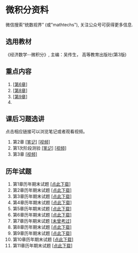 # 微积分资料

微信搜索“统数视界” (或"mathtechs"), 关注公众号可获得更多信息.

## 选用教材

《经济数学--微积分》, 主编：吴传生， 高等教育出版社(第3版)



## 重点内容

1. [[第6章]](./wjf/ppt/wjf_key_chap6.pdf)
2. [[第8章]](./wjf/ppt/wjf_key_chap8.pdf)
3. [[第9章]](./wjf/ppt/wjf_key_chap9.pdf)
4. 

## 课后习题选讲

点击相应链接可以浏览笔记或者观看视频。

1. 第2章 <a href='./wjf/doc/EX_C2.pdf'>[笔记]</a> <a href='https://www.bilibili.com/video/BV14i4y1L7eM/'>[视频]</a>
2. 第1次阶段测验 <a href='./wjf/doc/EX_ex1.pdf'>[笔记]</a> <a href='https://www.bilibili.com/video/BV17t4y1Y7EP/'>[视频]</a>
3. 第3章 <a href='./wjf/doc/EX_C3.html'>[视频]</a>

## 历年试题

1. 第1章历年期末试题 <a href='./wjf/exam/wjf_xsim_chap1.pdf'>[点此下载]</a>
2. 第2章历年期末试题 <a href='./wjf/exam/wjf_xsim_chap2.pdf'>[点此下载]</a>
3. 第3章历年期末试题 <a href='./wjf/exam/wjf_xsim_chap3.pdf'>[点此下载]</a>
4. 第4章历年期末试题 <a href='./wjf/exam/wjf_xsim_chap4.pdf'>[点此下载]</a>
5. 第5章历年期末试题 <a href='./wjf/exam/wjf_xsim_chap5.pdf'>[点此下载]</a>
6. 第6章历年期末试题 <a href='./wjf/exam/wjf_xsim_chap6.pdf'>[点此下载]</a>
7. 第7章历年期末试题 [[未曾考过]]()
8. 第8章历年期末试题 <a href='./wjf/exam/wjf_xsim_chap8.pdf'>[点此下载]</a>
9. 第9章历年期末试题 <a href='./wjf/exam/wjf_xsim_chap9.pdf'>[点此下载]</a>
10. 第10章历年期末试题 <a href='./wjf/exam/wjf_xsim_chap10.pdf'>[点此下载]</a>
11. 第11章历年期末试题 <a href='./wjf/exam/wjf_xsim_chap11.pdf'>[点此下载]</a>

